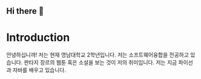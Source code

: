 ## Hi there 👋
# Introduction
  안녕하십니까!
  저는 현재 영남대학교 2학년입니다.
  저는 소프트웨어융합을 전공하고 있습니다.
  판타지 장르의 웹툰 혹은 소설을 보는 것이 저의 취미입니다.
  저는 지금 파이선과 자바를 배우고 있습니다.

<!--
**HyeJeongLee-coder/HyeJeongLee-coder** is a ✨ _special_ ✨ repository because its `README.md` (this file) appears on your GitHub profile.

Here are some ideas to get you started:

- 🔭 I’m currently working on ...
- 🌱 I’m currently learning ...
- 👯 I’m looking to collaborate on ...
- 🤔 I’m looking for help with ...
- 💬 Ask me about ...
- 📫 How to reach me: ...
- 😄 Pronouns: ...
- ⚡ Fun fact: ...
-->
